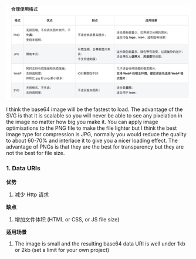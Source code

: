 <img src="./assets/img.jpg">

I think the base64 image will be the fastest to load. The advantage of the SVG is that it is scalable so you will never be able to see any pixelation in the image no matter how big you make it. You can apply image optimisations to the PNG file to make the file lighter but I think the best image type for compression is JPG, normally you would reduce the quality to about 60-70% and interlace it to give you a nicer loading effect. The advantage of PNGs is that they are the best for transparency but they are not the best for file size.

### 1. Data URIs

**优势**
1. 减少 Http 请求

**缺点**
1. 增加文件体积 (HTML or CSS, or JS file size)

**适用场景**
1. The image is small and the resulting base64 data URI is well under 1kb or 2kb (set a limit for your own project)